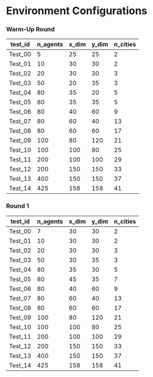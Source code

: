 # Environment Configurations


### Warm-Up Round

|test_id|n_agents|x_dim|y_dim|n_cities|
|-------|--------|-----|-----|--------|
|Test_00|5       |25   |25   |2       |
|Test_01|10      |30   |30   |2       |
|Test_02|20      |30   |30   |3       |
|Test_03|50      |20   |35   |3       |
|Test_04|80      |35   |20   |5       |
|Test_05|80      |35   |35   |5       |
|Test_06|80      |40   |60   |9       |
|Test_07|80      |60   |40   |13      |
|Test_08|80      |60   |60   |17      |
|Test_09|100     |80   |120  |21      |
|Test_10|100     |100  |80   |25      |
|Test_11|200     |100  |100  |29      |
|Test_12|200     |150  |150  |33      |
|Test_13|400     |150  |150  |37      |
|Test_14|425     |158  |158  |41      |


### Round 1

|test_id|n_agents|x_dim|y_dim|n_cities|
|-------|--------|-----|-----|--------|
|Test_00|7       |30   |30   |2       |
|Test_01|10      |30   |30   |2       |
|Test_02|20      |30   |30   |3       |
|Test_03|50      |30   |35   |3       |
|Test_04|80      |35   |30   |5       |
|Test_05|80      |45   |35   |7       |
|Test_06|80      |40   |60   |9       |
|Test_07|80      |60   |40   |13      |
|Test_08|80      |60   |60   |17      |
|Test_09|100     |80   |120  |21      |
|Test_10|100     |100  |80   |25      |
|Test_11|200     |100  |100  |29      |
|Test_12|200     |150  |150  |33      |
|Test_13|400     |150  |150  |37      |
|Test_14|425     |158  |158  |41      |

